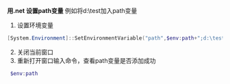 **用.net 设置path变量**
例如将d:\test加入path变量
1. 设置环境变量
```powershell
[System.Environment]::SetEnvironmentVariable("path",$env:path+";d:\test\","user")
```
2. 关闭当前窗口
3. 重新打开窗口输入命令，查看path变量是否添加成功
```powershell
 $env:path
```

